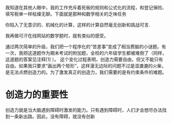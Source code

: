 我知道在其他人眼中，我的工作充斥着死板的规则和公式化的流程，和登记保险、填写税单一样枯燥无聊。下面就是那种和数学相关的乏味任务





你陷入了无意识的、机械化的计算，这样的计算自然毫无创新和挑战可言.

我再做可汗在线网站的数学题时，就有类似的感受。





通过两次简单的升级，我们把一个程序化的“苦差事”变成了相当费脑的小谜题。有一次，我把这道题作为期末考试的附加题，全校的六年级学生都被难倒了（同样，这道题的答案见注释[1]
）。
这个变化过程表明，创造力需要自由，但又不能只有自由。如果我只要求“画出两个矩形”，这样漫无边际的问题不过是湿漉漉的火柴，是无法点燃创造力的。为了激发真正的创造力，我们需要的是有约束条件的难题。





# 创造力的重要性

创造力就是当大脑遇到障碍时激发的能力。只有遇到障碍时，人们才会想尽办法找到一条新出路。因此，没有障碍，就没有创新